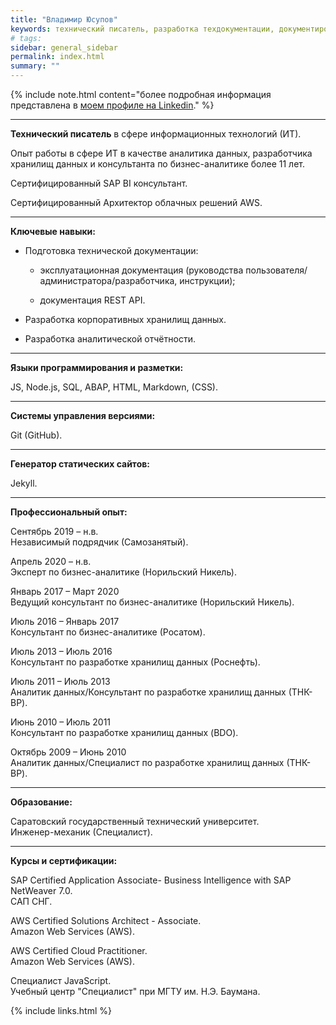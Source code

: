 ```yaml
---
title: "Владимир Юсупов"
keywords: технический писатель, разработка техдокументации, документирование API, технический писатель фриланс, технический писатель на подряд, документирование REST API, эксплуатационная документация, руководство пользователя, руководство администратора, руководство разработчика, инструкция пользователя
# tags:
sidebar: general_sidebar
permalink: index.html
summary: ""
---
```


{% include note.html content="более подробная информация представлена в [моем профиле на Linkedin](https://www.linkedin.com/in/vladimir-yusupov-sap-bi-consultant/)." %}

***

**Технический писатель** в сфере информационных технологий (ИТ). 

Опыт работы в сфере ИТ в качестве аналитика данных, разработчика хранилищ данных и консультанта по бизнес-аналитике более 11 лет. 

Сертифицированный SAP BI консультант.

Сертифицированный Архитектор облачных решений AWS.

***

**Ключевые навыки:**

- Подготовка технической документации: 
    
    - эксплуатационная документация (руководства пользователя/администратора/разработчика, инструкции); 
    
    - документация REST API.

- Разработка корпоративных хранилищ данных.

- Разработка аналитической отчётности.

***

**Языки программирования и разметки:**

JS, Node.js, SQL, ABAP, HTML, Markdown, (CSS).

***

**Системы управления версиями:**

Git (GitHub).

***

**Генератор статических сайтов:**

Jekyll.

***

**Профессиональный опыт:**

Сентябрь 2019 – н.в. <br/> Независимый подрядчик (Самозанятый).

Апрель 2020 – н.в. <br/> Эксперт по бизнес-аналитике (Норильский Никель).

Январь 2017 – Март 2020  <br/> Ведущий консультант по бизнес-аналитике (Норильский Никель).

Июль 2016 – Январь 2017 <br/> Консультант по бизнес-аналитике (Росатом).

Июль 2013 – Июль 2016  <br/> Консультант по разработке хранилищ данных (Роснефть).

Июль 2011 – Июль 2013 <br/> Аналитик данных/Консультант по разработке хранилищ данных (ТНК-BP).

Июнь 2010 – Июль 2011 <br/> Консультант по разработке хранилищ данных (BDO).

Октябрь 2009 – Июнь 2010 <br/> Аналитик данных/Специалист по разработке хранилищ данных (ТНК-BP).

***

**Образование:**

Саратовский государственный технический университет. <br/> Инженер-механик (Специалист).

***

**Курсы и сертификации:**

SAP Certified Application Associate- Business Intelligence with SAP NetWeaver 7.0. <br/> САП СНГ.

AWS Certified Solutions Architect - Associate. <br/> Amazon Web Services (AWS).

AWS Certified Cloud Practitioner. <br/> Amazon Web Services (AWS).

Специалист JavaScript. <br/> Учебный центр "Специалист" при МГТУ им. Н.Э. Баумана.

{% include links.html %}
